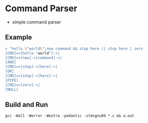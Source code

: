 # Command Parser

- simple command parser

## Example

```bash
> "hello \"world\";new command && stop here || stop here | zero
[CMD]=>[hello "world"]->|
[CMD]=>[new]->[command]->|
[AND]
[CMD]=>[stop]->[here]->|
[OR]
[CMD]=>[stop]->[here]->|
[PIPE]
[CMD]=>[zero]->|
[NULL]
```

## Build and Run

`gcc -Wall -Werror -Wextra -pedantic -std=gnu89 *.c && a.out`
